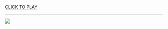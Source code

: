 
<a href="https://premium76.site?title=google_management_unblocked_games&ref=13M">CLICK TO PLAY</a></h3>
<hr>

<a href="https://premium76.site?title=google_management_unblocked_games&ref=13M"><img src="https://clearcache.store/games.png"></a>


